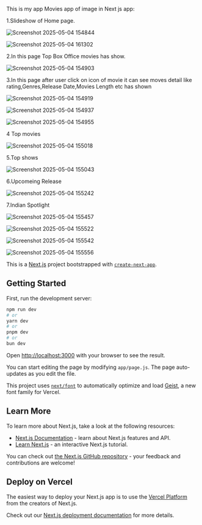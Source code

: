 This is my app Movies app of image in Next js app:

1.Slideshow of Home page.

![Screenshot 2025-05-04 154844](https://github.com/user-attachments/assets/018d4580-a566-4787-9026-e6382b3dffe8)


![Screenshot 2025-05-04 161302](https://github.com/user-attachments/assets/63ee94c9-6c97-4924-a65f-989050c10247)


2.In this page Top Box Office movies has show.

![Screenshot 2025-05-04 154903](https://github.com/user-attachments/assets/ca9696d6-98d4-4fa2-bdce-f4763452528e)


3.In this page after user click on icon of movie it can see moves detail like rating,Genres,Release Date,Movies Length etc has shown

![Screenshot 2025-05-04 154919](https://github.com/user-attachments/assets/96804766-f61b-4b78-86a0-44c6d03c7a02)


![Screenshot 2025-05-04 154937](https://github.com/user-attachments/assets/c1985a5c-1808-4064-b551-d85717772351)


![Screenshot 2025-05-04 154955](https://github.com/user-attachments/assets/367923af-7eb7-4a46-b8a2-43d3c13a9d9f)


4 Top movies

![Screenshot 2025-05-04 155018](https://github.com/user-attachments/assets/16e098ef-4323-4dd4-a228-bf4289bd222f)

5.Top shows

![Screenshot 2025-05-04 155043](https://github.com/user-attachments/assets/57914a65-1ee7-4c35-9489-c3dd1a74e8c2)

6.Upcomeing Release

![Screenshot 2025-05-04 155242](https://github.com/user-attachments/assets/95d2aa95-a610-4e9d-acd9-f6e510c7c28b)

7.Indian Spotlight


![Screenshot 2025-05-04 155457](https://github.com/user-attachments/assets/42cff106-ecfd-4396-9578-806cb7079e08)


![Screenshot 2025-05-04 155522](https://github.com/user-attachments/assets/4e3429dd-ed88-41ae-83ec-a06c93779cf1)


![Screenshot 2025-05-04 155542](https://github.com/user-attachments/assets/4bc3fce7-06f9-41ac-aead-2008fcee2b12)



![Screenshot 2025-05-04 155556](https://github.com/user-attachments/assets/865d9842-6bea-46c5-abc4-82b97edf632e)






This is a [Next.js](https://nextjs.org) project bootstrapped with [`create-next-app`](https://github.com/vercel/next.js/tree/canary/packages/create-next-app).

## Getting Started

First, run the development server:

```bash
npm run dev
# or
yarn dev
# or
pnpm dev
# or
bun dev
```

Open [http://localhost:3000](http://localhost:3000) with your browser to see the result.

You can start editing the page by modifying `app/page.js`. The page auto-updates as you edit the file.

This project uses [`next/font`](https://nextjs.org/docs/app/building-your-application/optimizing/fonts) to automatically optimize and load [Geist](https://vercel.com/font), a new font family for Vercel.

## Learn More

To learn more about Next.js, take a look at the following resources:

- [Next.js Documentation](https://nextjs.org/docs) - learn about Next.js features and API.
- [Learn Next.js](https://nextjs.org/learn) - an interactive Next.js tutorial.

You can check out [the Next.js GitHub repository](https://github.com/vercel/next.js) - your feedback and contributions are welcome!

## Deploy on Vercel

The easiest way to deploy your Next.js app is to use the [Vercel Platform](https://vercel.com/new?utm_medium=default-template&filter=next.js&utm_source=create-next-app&utm_campaign=create-next-app-readme) from the creators of Next.js.

Check out our [Next.js deployment documentation](https://nextjs.org/docs/app/building-your-application/deploying) for more details.



